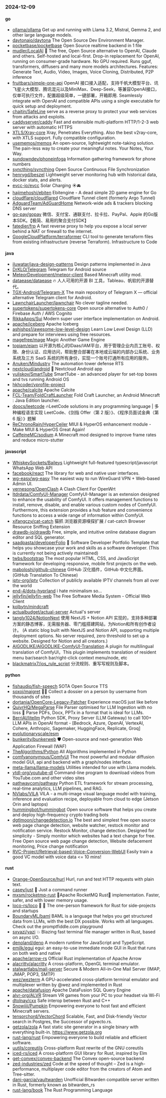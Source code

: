 ### 2024-12-09

#### go
* [ollama/ollama](https://github.com/ollama/ollama) Get up and running with Llama 3.2, Mistral, Gemma 2, and other large language models.
* [daytonaio/daytona](https://github.com/daytonaio/daytona) The Open Source Dev Environment Manager.
* [pocketbase/pocketbase](https://github.com/pocketbase/pocketbase) Open Source realtime backend in 1 file
* [mudler/LocalAI](https://github.com/mudler/LocalAI) 🤖 The free, Open Source alternative to OpenAI, Claude and others. Self-hosted and local-first. Drop-in replacement for OpenAI, running on consumer-grade hardware. No GPU required. Runs gguf, transformers, diffusers and many more models architectures. Features: Generate Text, Audio, Video, Images, Voice Cloning, Distributed, P2P inference
* [fruitbars/simple-one-api](https://github.com/fruitbars/simple-one-api) OpenAI 接口接入适配，支持千帆大模型平台、讯飞星火大模型、腾讯混元以及MiniMax、Deep-Seek，等兼容OpenAI接口，仅单可执行文件，配置超级简单，一键部署，开箱即用. Seamlessly integrate with OpenAI and compatible APIs using a single executable for quick setup and deployment.
* [chaitin/SafeLine](https://github.com/chaitin/SafeLine) serve as a reverse proxy to protect your web services from attacks and exploits.
* [caddyserver/caddy](https://github.com/caddyserver/caddy) Fast and extensible multi-platform HTTP/1-2-3 web server with automatic HTTPS
* [XTLS/Xray-core](https://github.com/XTLS/Xray-core) Xray, Penetrates Everything. Also the best v2ray-core, with XTLS support. Fully compatible configuration.
* [usememos/memos](https://github.com/usememos/memos) An open-source, lightweight note-taking solution. The pain-less way to create your meaningful notes. Your Notes, Your Way.
* [sundowndev/phoneinfoga](https://github.com/sundowndev/phoneinfoga) Information gathering framework for phone numbers
* [syncthing/syncthing](https://github.com/syncthing/syncthing) Open Source Continuous File Synchronization
* [henrygd/beszel](https://github.com/henrygd/beszel) Lightweight server monitoring hub with historical data, docker stats, and alerts.
* [evcc-io/evcc](https://github.com/evcc-io/evcc) Solar Charging ☀️🚘
* [hajimehoshi/ebiten](https://github.com/hajimehoshi/ebiten) Ebitengine - A dead simple 2D game engine for Go
* [cloudflare/cloudflared](https://github.com/cloudflare/cloudflared) Cloudflare Tunnel client (formerly Argo Tunnel)
* [AdguardTeam/AdGuardHome](https://github.com/AdguardTeam/AdGuardHome) Network-wide ads & trackers blocking DNS server
* [go-pay/gopay](https://github.com/go-pay/gopay) 微信、支付宝、通联支付、拉卡拉、PayPal、Apple 的Go版本SDK。【极简、易用的聚合支付SDK】
* [fatedier/frp](https://github.com/fatedier/frp) A fast reverse proxy to help you expose a local server behind a NAT or firewall to the internet.
* [GoogleCloudPlatform/terraformer](https://github.com/GoogleCloudPlatform/terraformer) CLI tool to generate terraform files from existing infrastructure (reverse Terraform). Infrastructure to Code

#### java
* [iluwatar/java-design-patterns](https://github.com/iluwatar/java-design-patterns) Design patterns implemented in Java
* [DrKLO/Telegram](https://github.com/DrKLO/Telegram) Telegram for Android source
* [MeteorDevelopment/meteor-client](https://github.com/MeteorDevelopment/meteor-client) Based Minecraft utility mod.
* [dataease/dataease](https://github.com/dataease/dataease) 🔥 人人可用的开源 BI 工具，Tableau、帆软的开源替代。
* [TGX-Android/Telegram-X](https://github.com/TGX-Android/Telegram-X) The main repository of Telegram X — official alternative Telegram client for Android.
* [LawnchairLauncher/lawnchair](https://github.com/LawnchairLauncher/lawnchair) No clever tagline needed.
* [supertokens/supertokens-core](https://github.com/supertokens/supertokens-core) Open source alternative to Auth0 / Firebase Auth / AWS Cognito
* [RikkaApps/Sui](https://github.com/RikkaApps/Sui) Modern super user interface implementation on Android.
* [apache/iceberg](https://github.com/apache/iceberg) Apache Iceberg
* [ashishps1/awesome-low-level-design](https://github.com/ashishps1/awesome-low-level-design) Learn Low Level Design (LLD) and prepare for interviews using free resources.
* [magefree/mage](https://github.com/magefree/mage) Magic Another Game Engine
* [topiam/eiam](https://github.com/topiam/eiam) 以开源为核心的IDaas/IAM平台，用于管理企业内员工账号、权限、身份认证、应用访问，帮助整合部署在本地或云端的内部办公系统、业务系统及三方 SaaS 系统的所有身份，实现一个账号打通所有应用的服务。
* [Anuken/Mindustry](https://github.com/Anuken/Mindustry) The automation tower defense RTS
* [nextcloud/android](https://github.com/nextcloud/android) 📱 Nextcloud Android app
* [yuliskov/SmartTube](https://github.com/yuliskov/SmartTube) SmartTube - an advanced player for set-top boxes and tvs running Android OS
* [hkhcoder/vprofile-project](https://github.com/hkhcoder/vprofile-project)
* [apache/calcite](https://github.com/apache/calcite) Apache Calcite
* [FCL-Team/FoldCraftLauncher](https://github.com/FCL-Team/FoldCraftLauncher) Fold Craft Launcher, an Android Minecraft : Java Edition launcher.
* [doocs/leetcode](https://github.com/doocs/leetcode) 🔥LeetCode solutions in any programming language | 多种编程语言实现 LeetCode、《剑指 Offer（第 2 版）》、《程序员面试金典（第 6 版）》题解
* [ReChronoRain/HyperCeiler](https://github.com/ReChronoRain/HyperCeiler) MIUI & HyperOS enhancement module - Make MIUI & HyperOS Great Again!
* [CaffeineMC/sodium](https://github.com/CaffeineMC/sodium) A Minecraft mod designed to improve frame rates and reduce micro-stutter

#### javascript
* [WhiskeySockets/Baileys](https://github.com/WhiskeySockets/Baileys) Lightweight full-featured typescript/javascript WhatsApp Web API
* [facebook/react](https://github.com/facebook/react) The library for web and native user interfaces.
* [wg-easy/wg-easy](https://github.com/wg-easy/wg-easy) The easiest way to run WireGuard VPN + Web-based Admin UI.
* [vernesong/OpenClash](https://github.com/vernesong/OpenClash) A Clash Client For OpenWrt
* [ltdrdata/ComfyUI-Manager](https://github.com/ltdrdata/ComfyUI-Manager) ComfyUI-Manager is an extension designed to enhance the usability of ComfyUI. It offers management functions to install, remove, disable, and enable various custom nodes of ComfyUI. Furthermore, this extension provides a hub feature and convenience functions to access a wide range of information within ComfyUI.
* [xifangczy/cat-catch](https://github.com/xifangczy/cat-catch) 猫抓 浏览器资源嗅探扩展 / cat-catch Browser Resource Sniffing Extension
* [drawdb-io/drawdb](https://github.com/drawdb-io/drawdb) Free, simple, and intuitive online database diagram editor and SQL generator.
* [saadpasta/developerFolio](https://github.com/saadpasta/developerFolio) 🚀 Software Developer Portfolio Template that helps you showcase your work and skills as a software developer. (This is currently not being actively maintained)
* [twbs/bootstrap](https://github.com/twbs/bootstrap) The most popular HTML, CSS, and JavaScript framework for developing responsive, mobile first projects on the web.
* [maboloshi/github-chinese](https://github.com/maboloshi/github-chinese) GitHub 汉化插件，GitHub 中文化界面。 (GitHub Translation To Chinese)
* [iptv-org/iptv](https://github.com/iptv-org/iptv) Collection of publicly available IPTV channels from all over the world
* [end-4/dots-hyprland](https://github.com/end-4/dots-hyprland) i hate minimalism so...
* [jellyfin/jellyfin-web](https://github.com/jellyfin/jellyfin-web) The Free Software Media System - Official Web Client
* [kolbytn/mindcraft](https://github.com/kolbytn/mindcraft)
* [actualbudget/actual-server](https://github.com/actualbudget/actual-server) Actual's server
* [tangly1024/NotionNext](https://github.com/tangly1024/NotionNext) 使用 NextJS + Notion API 实现的，支持多种部署方案的静态博客，无需服务器、零门槛搭建网站，为Notion和所有创作者设计。 (A static blog built with NextJS and Notion API, supporting multiple deployment options. No server required, zero threshold to set up a website. Designed for Notion and all creators.)
* [AIGODLIKE/AIGODLIKE-ComfyUI-Translation](https://github.com/AIGODLIKE/AIGODLIKE-ComfyUI-Translation) A plugin for multilingual translation of ComfyUI，This plugin implements translation of resident menu bar/search bar/right-click context menu/node, etc
* [blackmatrix7/ios_rule_script](https://github.com/blackmatrix7/ios_rule_script) 分流规则、重写写规则及脚本。

#### python
* [fishaudio/fish-speech](https://github.com/fishaudio/fish-speech) SOTA Open Source TTS
* [soxoj/maigret](https://github.com/soxoj/maigret) 🕵️‍♂️ Collect a dossier on a person by username from thousands of sites
* [dortania/OpenCore-Legacy-Patcher](https://github.com/dortania/OpenCore-Legacy-Patcher) Experience macOS just like before
* [QuivrHQ/MegaParse](https://github.com/QuivrHQ/MegaParse) File Parser optimised for LLM Ingestion with no loss 🧠 Parse PDFs, Docx, PPTx in a format that is ideal for LLMs.
* [BerriAI/litellm](https://github.com/BerriAI/litellm) Python SDK, Proxy Server (LLM Gateway) to call 100+ LLM APIs in OpenAI format - [Bedrock, Azure, OpenAI, VertexAI, Cohere, Anthropic, Sagemaker, HuggingFace, Replicate, Groq]
* [evolutionaryscale/esm](https://github.com/evolutionaryscale/esm)
* [bunkerity/bunkerweb](https://github.com/bunkerity/bunkerweb) 🛡️ Open-source and next-generation Web Application Firewall (WAF)
* [TheAlgorithms/Python](https://github.com/TheAlgorithms/Python) All Algorithms implemented in Python
* [comfyanonymous/ComfyUI](https://github.com/comfyanonymous/ComfyUI) The most powerful and modular diffusion model GUI, api and backend with a graph/nodes interface.
* [meta-llama/llama-models](https://github.com/meta-llama/llama-models) Utilities intended for use with Llama models.
* [ytdl-org/youtube-dl](https://github.com/ytdl-org/youtube-dl) Command-line program to download videos from YouTube.com and other video sites
* [pathwaycom/pathway](https://github.com/pathwaycom/pathway) Python ETL framework for stream processing, real-time analytics, LLM pipelines, and RAG.
* [NVlabs/VILA](https://github.com/NVlabs/VILA) VILA - a multi-image visual language model with training, inference and evaluation recipe, deployable from cloud to edge (Jetson Orin and laptops)
* [hummingbot/hummingbot](https://github.com/hummingbot/hummingbot) Open source software that helps you create and deploy high-frequency crypto trading bots
* [dgtlmoon/changedetection.io](https://github.com/dgtlmoon/changedetection.io) The best and simplest free open source web page change detection, website watcher, restock monitor and notification service. Restock Monitor, change detection. Designed for simplicity - Simply monitor which websites had a text change for free. Free Open source web page change detection, Website defacement monitoring, Price change notification
* [RVC-Project/Retrieval-based-Voice-Conversion-WebUI](https://github.com/RVC-Project/Retrieval-based-Voice-Conversion-WebUI) Easily train a good VC model with voice data <= 10 mins!

#### rust
* [Orange-OpenSource/hurl](https://github.com/Orange-OpenSource/hurl) Hurl, run and test HTTP requests with plain text.
* [casey/just](https://github.com/casey/just) 🤖 Just a command runner
* [mxsm/rocketmq-rust](https://github.com/mxsm/rocketmq-rust) 🚀Apache RocketMQ Rust🦀 implementation. Faster, safer, and with lower memory usage.
* [loco-rs/loco](https://github.com/loco-rs/loco) 🚂 🦀 The one-person framework for Rust for side-projects and startups
* [BoundaryML/baml](https://github.com/BoundaryML/baml) BAML is a language that helps you get structured data from LLMs, with the best DX possible. Works with all languages. Check out the promptfiddle.com playground
* [sxyazi/yazi](https://github.com/sxyazi/yazi) 💥 Blazing fast terminal file manager written in Rust, based on async I/O.
* [denoland/deno](https://github.com/denoland/deno) A modern runtime for JavaScript and TypeScript.
* [emilk/egui](https://github.com/emilk/egui) egui: an easy-to-use immediate mode GUI in Rust that runs on both web and native
* [apache/arrow-rs](https://github.com/apache/arrow-rs) Official Rust implementation of Apache Arrow
* [alacritty/alacritty](https://github.com/alacritty/alacritty) A cross-platform, OpenGL terminal emulator.
* [stalwartlabs/mail-server](https://github.com/stalwartlabs/mail-server) Secure & Modern All-in-One Mail Server (IMAP, JMAP, POP3, SMTP)
* [wez/wezterm](https://github.com/wez/wezterm) A GPU-accelerated cross-platform terminal emulator and multiplexer written by @wez and implemented in Rust
* [apache/datafusion](https://github.com/apache/datafusion) Apache DataFusion SQL Query Engine
* [alvr-org/ALVR](https://github.com/alvr-org/ALVR) Stream VR games from your PC to your headset via Wi-Fi
* [dtolnay/cxx](https://github.com/dtolnay/cxx) Safe interop between Rust and C++
* [Snowiiii/Pumpkin](https://github.com/Snowiiii/Pumpkin) Empowering everyone to host fast and efficient Minecraft servers.
* [tensorchord/VectorChord](https://github.com/tensorchord/VectorChord) Scalable, Fast, and Disk-friendly Vector search in Postgres, the Successor of pgvecto.rs.
* [getzola/zola](https://github.com/getzola/zola) A fast static site generator in a single binary with everything built-in. https://www.getzola.org
* [rust-lang/rust](https://github.com/rust-lang/rust) Empowering everyone to build reliable and efficient software.
* [uutils/coreutils](https://github.com/uutils/coreutils) Cross-platform Rust rewrite of the GNU coreutils
* [iced-rs/iced](https://github.com/iced-rs/iced) A cross-platform GUI library for Rust, inspired by Elm
* [get-convex/convex-backend](https://github.com/get-convex/convex-backend) The Convex open-source backend
* [zed-industries/zed](https://github.com/zed-industries/zed) Code at the speed of thought – Zed is a high-performance, multiplayer code editor from the creators of Atom and Tree-sitter.
* [dani-garcia/vaultwarden](https://github.com/dani-garcia/vaultwarden) Unofficial Bitwarden compatible server written in Rust, formerly known as bitwarden_rs
* [rust-lang/book](https://github.com/rust-lang/book) The Rust Programming Language
